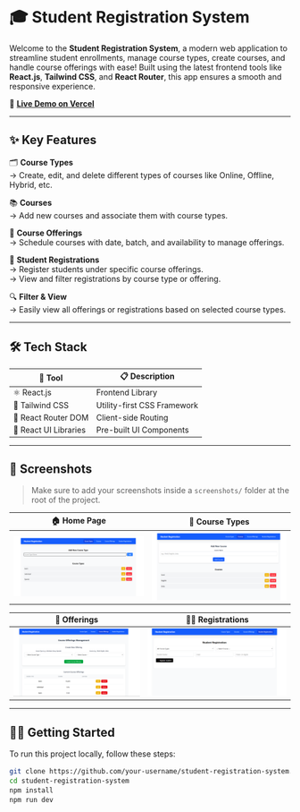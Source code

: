 
# 🎓 Student Registration System

Welcome to the **Student Registration System**, a modern web application to streamline student enrollments, manage course types, create courses, and handle course offerings with ease! Built using the latest frontend tools like **React.js**, **Tailwind CSS**, and **React Router**, this app ensures a smooth and responsive experience.

🚀 **[Live Demo on Vercel](https://student-registration-system-livid.vercel.app/)**

---

## ✨ Key Features

🗂️ **Course Types**  
→ Create, edit, and delete different types of courses like Online, Offline, Hybrid, etc.

📚 **Courses**  
→ Add new courses and associate them with course types.

📅 **Course Offerings**  
→ Schedule courses with date, batch, and availability to manage offerings.

📝 **Student Registrations**  
→ Register students under specific course offerings.  
→ View and filter registrations by course type or offering.

🔍 **Filter & View**  
→ Easily view all offerings or registrations based on selected course types.

---

## 🛠 Tech Stack

| 🔧 Tool               | 📋 Description                    |
|----------------------|-----------------------------------|
| ⚛️ React.js           | Frontend Library                  |
| 🎨 Tailwind CSS       | Utility-first CSS Framework       |
| 🧭 React Router DOM   | Client-side Routing               |
| 🧩 React UI Libraries | Pre-built UI Components           |

---

## 📸 Screenshots

> Make sure to add your screenshots inside a `screenshots/` folder at the root of the project.

| 🏠 Home Page | 🧾 Course Types |
|-------------|-----------------|
| ![CourseType](courseTypes.png) | ![Course](Courses.png) |

| 📅 Offerings | 🧑‍🎓 Registrations |
|-------------|--------------------|
| ![Offerings](CourseOffering.png) | ![Registrations](StudentRegistraions.png) |

---

## 🧑‍💻 Getting Started

To run this project locally, follow these steps:

```bash
git clone https://github.com/your-username/student-registration-system.git
cd student-registration-system
npm install
npm run dev
